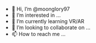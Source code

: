 - 👋 Hi, I’m @moonglory97
- 👀 I’m interested in ...
- 🌱 I’m currently learning VR/AR
- 💞️ I’m looking to collaborate on ...
- 📫 How to reach me ...

<!---
moonglory97/moonglory97 is a ✨ special ✨ repository because its `README.md` (this file) appears on your GitHub profile.
You can click the Preview link to take a look at your changes.
--->
